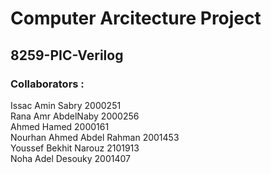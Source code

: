 # Computer Arcitecture Project 
## 8259-PIC-Verilog 
### Collaborators : 
Issac Amin Sabry 2000251  
Rana Amr AbdelNaby 2000256  
Ahmed Hamed 2000161  
Nourhan Ahmed Abdel Rahman 2001453  
Youssef Bekhit Narouz 2101913  
Noha Adel Desouky 2001407  


